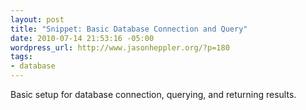 ```yaml
--- 
layout: post
title: "Snippet: Basic Database Connection and Query"
date: 2010-07-14 21:53:16 -05:00
wordpress_url: http://www.jasonheppler.org/?p=180
tags:
- database
---
```

Basic setup for database connection, querying, and returning results.
<pre lang="php"><!--?php
define ('HOSTNAME', 'localhost');
define ('USERNAME', 'username');
define ('PASSWORD', 'password');
define ('DATABASE_NAME', 'database');

$db = mysql_connect(HOSTNAME, USERNAME, PASSWORD) or die ('I cannot connect to MySQL.');

mysql_select_db(DATABASE_NAME);

$query = "SELECT * FROM author ORDER by `last_name`";
$result = mysql_query($query);
while ($row = mysql_fetch_array($result)) {
echo "

" , ($row['first_name']) , ($row['last_name']) , "

";
}

mysql_free_result($result);
mysql_close();
?--></pre>

